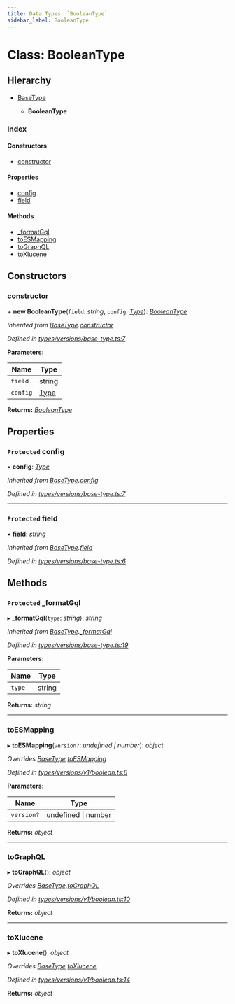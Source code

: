```yaml
---
title: Data Types: `BooleanType`
sidebar_label: BooleanType
---
```


# Class: BooleanType

## Hierarchy

* [BaseType](basetype.md)

  * **BooleanType**

### Index

#### Constructors

* [constructor](booleantype.md#constructor)

#### Properties

* [config](booleantype.md#protected-config)
* [field](booleantype.md#protected-field)

#### Methods

* [_formatGql](booleantype.md#protected-_formatgql)
* [toESMapping](booleantype.md#toesmapping)
* [toGraphQL](booleantype.md#tographql)
* [toXlucene](booleantype.md#toxlucene)

## Constructors

###  constructor

\+ **new BooleanType**(`field`: *string*, `config`: *[Type](../overview.md#type)*): *[BooleanType](booleantype.md)*

*Inherited from [BaseType](basetype.md).[constructor](basetype.md#constructor)*

*Defined in [types/versions/base-type.ts:7](https://github.com/terascope/teraslice/blob/d3a803c3/packages/data-types/src/types/versions/base-type.ts#L7)*

**Parameters:**

Name | Type |
------ | ------ |
`field` | string |
`config` | [Type](../overview.md#type) |

**Returns:** *[BooleanType](booleantype.md)*

## Properties

### `Protected` config

• **config**: *[Type](../overview.md#type)*

*Inherited from [BaseType](basetype.md).[config](basetype.md#protected-config)*

*Defined in [types/versions/base-type.ts:7](https://github.com/terascope/teraslice/blob/d3a803c3/packages/data-types/src/types/versions/base-type.ts#L7)*

___

### `Protected` field

• **field**: *string*

*Inherited from [BaseType](basetype.md).[field](basetype.md#protected-field)*

*Defined in [types/versions/base-type.ts:6](https://github.com/terascope/teraslice/blob/d3a803c3/packages/data-types/src/types/versions/base-type.ts#L6)*

## Methods

### `Protected` _formatGql

▸ **_formatGql**(`type`: *string*): *string*

*Inherited from [BaseType](basetype.md).[_formatGql](basetype.md#protected-_formatgql)*

*Defined in [types/versions/base-type.ts:19](https://github.com/terascope/teraslice/blob/d3a803c3/packages/data-types/src/types/versions/base-type.ts#L19)*

**Parameters:**

Name | Type |
------ | ------ |
`type` | string |

**Returns:** *string*

___

###  toESMapping

▸ **toESMapping**(`version?`: *undefined | number*): *object*

*Overrides [BaseType](basetype.md).[toESMapping](basetype.md#abstract-toesmapping)*

*Defined in [types/versions/v1/boolean.ts:6](https://github.com/terascope/teraslice/blob/d3a803c3/packages/data-types/src/types/versions/v1/boolean.ts#L6)*

**Parameters:**

Name | Type |
------ | ------ |
`version?` | undefined \| number |

**Returns:** *object*

___

###  toGraphQL

▸ **toGraphQL**(): *object*

*Overrides [BaseType](basetype.md).[toGraphQL](basetype.md#abstract-tographql)*

*Defined in [types/versions/v1/boolean.ts:10](https://github.com/terascope/teraslice/blob/d3a803c3/packages/data-types/src/types/versions/v1/boolean.ts#L10)*

**Returns:** *object*

___

###  toXlucene

▸ **toXlucene**(): *object*

*Overrides [BaseType](basetype.md).[toXlucene](basetype.md#abstract-toxlucene)*

*Defined in [types/versions/v1/boolean.ts:14](https://github.com/terascope/teraslice/blob/d3a803c3/packages/data-types/src/types/versions/v1/boolean.ts#L14)*

**Returns:** *object*

